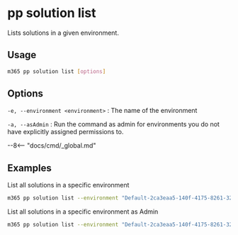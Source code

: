 # pp solution list

Lists solutions in a given environment.

## Usage

```sh
m365 pp solution list [options]
```

## Options

`-e, --environment <environment>`
: The name of the environment

`-a, --asAdmin`
: Run the command as admin for environments you do not have explicitly assigned permissions to.

--8<-- "docs/cmd/_global.md"

## Examples

List all solutions in a specific environment

```sh
m365 pp solution list --environment "Default-2ca3eaa5-140f-4175-8261-3272edf9f339"
```

List all solutions in a specific environment as Admin

```sh
m365 pp solution list --environment "Default-2ca3eaa5-140f-4175-8261-3272edf9f339" --asAdmin
```
